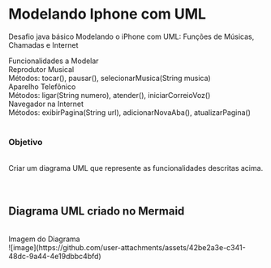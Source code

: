 # Modelando Iphone com UML
Desafio java básico  Modelando o iPhone com UML: Funções de Músicas, Chamadas e Internet

Funcionalidades a Modelar<br>
Reprodutor Musical<br>
Métodos: tocar(), pausar(), selecionarMusica(String musica)<br>
Aparelho Telefônico<br>
Métodos: ligar(String numero), atender(), iniciarCorreioVoz()<br>
Navegador na Internet<br>
Métodos: exibirPagina(String url), adicionarNovaAba(), atualizarPagina()<br><br>
<h3>Objetivo</h3><br>
Criar um diagrama UML que represente as funcionalidades descritas acima.<br><br><br>

<h2>Diagrama UML criado no Mermaid </h2><br>
Imagem do Diagrama<br>
![image](https://github.com/user-attachments/assets/42be2a3e-c341-48dc-9a44-4e19dbbc4bfd)





